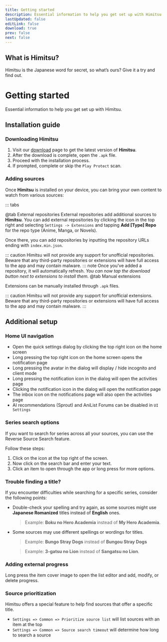 ```yaml
---
title: Getting started
description: Essential information to help you get set up with Himitsu.
lastUpdated: false
editLink: false
download: true
prev: false
next: false
---
```


## What is Himitsu?
Himitsu is the Japanese word for secret, so what’s ours? Give it a try and find out.
# Getting started

Essential information to help you get set up with Himitsu.

## Installation guide

### Downloading Himitsu

1. Visit our [download](/download/) page to get the latest version of **Himitsu**.
2. After the download is complete, open the `.apk` file.
3. Proceed with the installation process.
4. If prompted, complete or skip the `Play Protect` scan.

### Adding sources

Once **Himitsu** is installed on your device, you can bring your own content to watch from various sources:


::: tabs

@tab External repositories
External repositories add additional sources to **Himitsu**. You can add external repositories by clicking the icon in the top right and selecting `Settings -> Extensions` and tapping **Add [Type] Repo** for the repo type (Anime, Manga, or Novels).

Once there, you can add repositories by inputting the repository URLs ending with `index.min.json`.



::: caution
Himitsu will not provide any support for unofficial repositories. Beware that any third-party repositories or extensions will have full access to the app and may contain malware.
::: note
Once you've added a repository, it will automatically refresh.
*You can now tap the download button next to extensions to install them.*
@tab Manual extensions

Extensions can be manually installed through `.apk` files.

::: caution
Himitsu will not provide any support for unofficial extensions. Beware that any third-party repositories or extensions will have full access to the app and may contain malware.
:::

## Additional setup

### Home UI navigation

- Open the quick settings dialog by clicking the top right icon on the home screen
- Long pressing the top right icon on the home screen opens the notification page
- Long pressing the avatar in the dialog will display / hide incognito and client mode
- Long pressing the notification icon in the dialog will open the activities page
- Clicking the notification icon in the dialog will open the notification page
- The inbox icon on the notifications page will also open the activities page
- AI recommendations (Sprout) and AniList Forums can be disabled in `UI Settings`

### Series search options

If you want to search for series across all your sources, you can use the Reverse Source Search feature.

Follow these steps:

1. Click on the icon at the top right of the screen.
2. Now click on the search bar and enter your text.
3. Click an item to open through the app or long press for more options.

### Trouble finding a title?

If you encounter difficulties while searching for a specific series, consider the following points:

* Double-check your spelling and try again, as some sources might use **Japanese Romanized** titles instead of **English** ones.
  > Example: **Boku no Hero Academia** instead of **My Hero Academia**.

* Some sources may use different spellings or wordings for titles.
  > Example: **Bungo Stray Dogs** instead of **Bungou Stray Dogs**

  > Example: **3-gatsu no Lion** instead of **Sangatsu no Lion**.

### Adding external progress

Long press the item cover image to open the list editor and add, modify, or delete progress.

### Source prioritization

Himitsu offers a special feature to help find sources that offer a specific title.

* `Settings => Common => Prioritize source list` will list sources with an item at the top
* `Settings => Common => Source search timeout` will determine how long to search a source